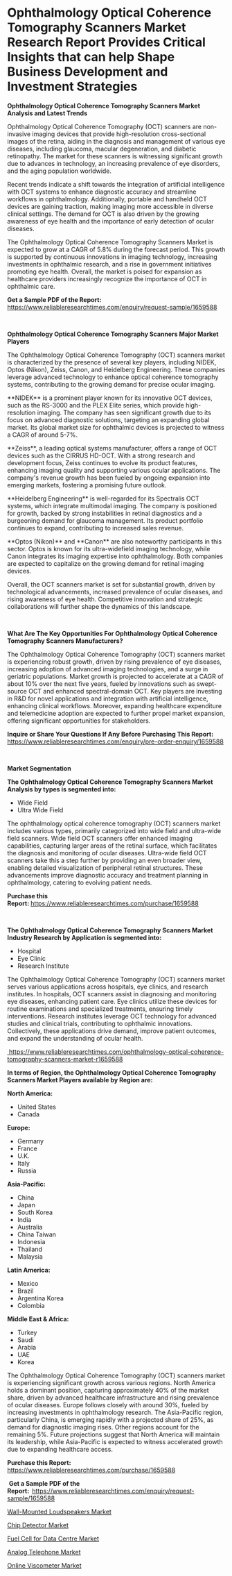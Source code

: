 <p><h1>Ophthalmology Optical Coherence Tomography Scanners Market Research Report Provides Critical Insights that can help Shape Business Development and Investment Strategies</h1></p><p><strong>Ophthalmology Optical Coherence Tomography Scanners Market Analysis and Latest Trends</strong></p>
<p><p>Ophthalmology Optical Coherence Tomography (OCT) scanners are non-invasive imaging devices that provide high-resolution cross-sectional images of the retina, aiding in the diagnosis and management of various eye diseases, including glaucoma, macular degeneration, and diabetic retinopathy. The market for these scanners is witnessing significant growth due to advances in technology, an increasing prevalence of eye disorders, and the aging population worldwide.</p><p>Recent trends indicate a shift towards the integration of artificial intelligence with OCT systems to enhance diagnostic accuracy and streamline workflows in ophthalmology. Additionally, portable and handheld OCT devices are gaining traction, making imaging more accessible in diverse clinical settings. The demand for OCT is also driven by the growing awareness of eye health and the importance of early detection of ocular diseases.</p><p>The Ophthalmology Optical Coherence Tomography Scanners Market is expected to grow at a CAGR of 5.8% during the forecast period. This growth is supported by continuous innovations in imaging technology, increasing investments in ophthalmic research, and a rise in government initiatives promoting eye health. Overall, the market is poised for expansion as healthcare providers increasingly recognize the importance of OCT in ophthalmic care.</p></p>
<p><strong>Get a Sample PDF of the Report:&nbsp;</strong> <a href="https://www.reliableresearchtimes.com/enquiry/request-sample/1659588?utm_campaign=1347&utm_medium=2&utm_source=Github&utm_content=ia&utm_term=28092024&utm_id=ophthalmology-optical-coherence-tomography-scanners">https://www.reliableresearchtimes.com/enquiry/request-sample/1659588</a></p>
<p>&nbsp;</p>
<p><strong>Ophthalmology Optical Coherence Tomography Scanners Major Market Players</strong></p>
<p><p>The Ophthalmology Optical Coherence Tomography (OCT) scanners market is characterized by the presence of several key players, including NIDEK, Optos (Nikon), Zeiss, Canon, and Heidelberg Engineering. These companies leverage advanced technology to enhance optical coherence tomography systems, contributing to the growing demand for precise ocular imaging.</p><p>**NIDEK** is a prominent player known for its innovative OCT devices, such as the RS-3000 and the PLEX Elite series, which provide high-resolution imaging. The company has seen significant growth due to its focus on advanced diagnostic solutions, targeting an expanding global market. Its global market size for ophthalmic devices is projected to witness a CAGR of around 5-7%.</p><p>**Zeiss**, a leading optical systems manufacturer, offers a range of OCT devices such as the CIRRUS HD-OCT. With a strong research and development focus, Zeiss continues to evolve its product features, enhancing imaging quality and supporting various ocular applications. The company's revenue growth has been fueled by ongoing expansion into emerging markets, fostering a promising future outlook.</p><p>**Heidelberg Engineering** is well-regarded for its Spectralis OCT systems, which integrate multimodal imaging. The company is positioned for growth, backed by strong instabilities in retinal diagnostics and a burgeoning demand for glaucoma management. Its product portfolio continues to expand, contributing to increased sales revenue.</p><p>**Optos (Nikon)** and **Canon** are also noteworthy participants in this sector. Optos is known for its ultra-widefield imaging technology, while Canon integrates its imaging expertise into ophthalmology. Both companies are expected to capitalize on the growing demand for retinal imaging devices.</p><p>Overall, the OCT scanners market is set for substantial growth, driven by technological advancements, increased prevalence of ocular diseases, and rising awareness of eye health. Competitive innovation and strategic collaborations will further shape the dynamics of this landscape.</p></p>
<p>&nbsp;</p>
<p><strong>What Are The Key Opportunities For Ophthalmology Optical Coherence Tomography Scanners Manufacturers?</strong></p>
<p><p>The Ophthalmology Optical Coherence Tomography (OCT) scanners market is experiencing robust growth, driven by rising prevalence of eye diseases, increasing adoption of advanced imaging technologies, and a surge in geriatric populations. Market growth is projected to accelerate at a CAGR of about 10% over the next five years, fueled by innovations such as swept-source OCT and enhanced spectral-domain OCT. Key players are investing in R&D for novel applications and integration with artificial intelligence, enhancing clinical workflows. Moreover, expanding healthcare expenditure and telemedicine adoption are expected to further propel market expansion, offering significant opportunities for stakeholders.</p></p>
<p><strong>Inquire or Share Your Questions If Any Before Purchasing This Report:</strong> <a href="https://www.reliableresearchtimes.com/enquiry/pre-order-enquiry/1659588?utm_campaign=1347&utm_medium=2&utm_source=Github&utm_content=ia&utm_term=28092024&utm_id=ophthalmology-optical-coherence-tomography-scanners">https://www.reliableresearchtimes.com/enquiry/pre-order-enquiry/1659588</a></p>
<p>&nbsp;</p>
<p><strong>Market Segmentation</strong></p>
<p><strong>The Ophthalmology Optical Coherence Tomography Scanners Market Analysis by types is segmented into:</strong></p>
<p><ul><li>Wide Field</li><li>Ultra Wide Field</li></ul></p>
<p><p>The ophthalmology optical coherence tomography (OCT) scanners market includes various types, primarily categorized into wide field and ultra-wide field scanners. Wide field OCT scanners offer enhanced imaging capabilities, capturing larger areas of the retinal surface, which facilitates the diagnosis and monitoring of ocular diseases. Ultra-wide field OCT scanners take this a step further by providing an even broader view, enabling detailed visualization of peripheral retinal structures. These advancements improve diagnostic accuracy and treatment planning in ophthalmology, catering to evolving patient needs.</p></p>
<p><strong>Purchase this Report:&nbsp;</strong><a href="https://www.reliableresearchtimes.com/purchase/1659588?utm_campaign=1347&utm_medium=2&utm_source=Github&utm_content=ia&utm_term=28092024&utm_id=ophthalmology-optical-coherence-tomography-scanners">https://www.reliableresearchtimes.com/purchase/1659588</a></p>
<p>&nbsp;</p>
<p><strong>The Ophthalmology Optical Coherence Tomography Scanners Market Industry Research by Application is segmented into:</strong></p>
<p><ul><li>Hospital</li><li>Eye Clinic</li><li>Research Institute</li></ul></p>
<p><p>The Ophthalmology Optical Coherence Tomography (OCT) scanners market serves various applications across hospitals, eye clinics, and research institutes. In hospitals, OCT scanners assist in diagnosing and monitoring eye diseases, enhancing patient care. Eye clinics utilize these devices for routine examinations and specialized treatments, ensuring timely interventions. Research institutes leverage OCT technology for advanced studies and clinical trials, contributing to ophthalmic innovations. Collectively, these applications drive demand, improve patient outcomes, and expand the understanding of ocular health.</p></p>
<p><a href="https://www.reliableresearchtimes.com/ophthalmology-optical-coherence-tomography-scanners-market-r1659588?utm_campaign=1347&utm_medium=2&utm_source=Github&utm_content=ia&utm_term=28092024&utm_id=ophthalmology-optical-coherence-tomography-scanners">&nbsp;https://www.reliableresearchtimes.com/ophthalmology-optical-coherence-tomography-scanners-market-r1659588</a></p>
<p><strong>In terms of Region, the Ophthalmology Optical Coherence Tomography Scanners Market Players available by Region are:</strong></p>
<p>
    <p> <strong> North America: </strong>
        <ul>
            <li>United States</li>
            <li>Canada</li>
        </ul>
        </p> 
    <p> <strong> Europe: </strong>
        <ul>
            <li>Germany</li>
            <li>France</li>
            <li>U.K.</li>
            <li>Italy</li>
            <li>Russia</li>
        </ul>
        </p> 
    <p> <strong> Asia-Pacific: </strong>
        <ul>
            <li>China</li>
            <li>Japan</li>
            <li>South Korea</li>
            <li>India</li>
            <li>Australia</li>
            <li>China Taiwan</li>
            <li>Indonesia</li>
            <li>Thailand</li>
            <li>Malaysia</li>
        </ul>
        </p> 
    <p> <strong> Latin America: </strong>
        <ul>
            <li>Mexico</li>
            <li>Brazil</li>
            <li>Argentina Korea</li>
            <li>Colombia</li>
        </ul>
        </p> 
    <p> <strong> Middle East & Africa: </strong>
        <ul>
            <li>Turkey</li>
            <li>Saudi</li>
            <li>Arabia</li>
            <li>UAE</li>
            <li>Korea</li>
        </ul>
    </p>
    </p>
<p><p>The Ophthalmology Optical Coherence Tomography (OCT) scanners market is experiencing significant growth across various regions. North America holds a dominant position, capturing approximately 40% of the market share, driven by advanced healthcare infrastructure and rising prevalence of ocular diseases. Europe follows closely with around 30%, fueled by increasing investments in ophthalmology research. The Asia-Pacific region, particularly China, is emerging rapidly with a projected share of 25%, as demand for diagnostic imaging rises. Other regions account for the remaining 5%. Future projections suggest that North America will maintain its leadership, while Asia-Pacific is expected to witness accelerated growth due to expanding healthcare access.</p></p>
<p><strong>Purchase this Report: </strong><a href="https://www.reliableresearchtimes.com/purchase/1659588?utm_campaign=1347&utm_medium=2&utm_source=Github&utm_content=ia&utm_term=28092024&utm_id=ophthalmology-optical-coherence-tomography-scanners">https://www.reliableresearchtimes.com/purchase/1659588</a></p>
<p>&nbsp;<strong>Get a Sample PDF of the Report:&nbsp;&nbsp;</strong><a href="https://www.reliableresearchtimes.com/enquiry/request-sample/1659588?utm_campaign=1347&utm_medium=2&utm_source=Github&utm_content=ia&utm_term=28092024&utm_id=ophthalmology-optical-coherence-tomography-scanners">https://www.reliableresearchtimes.com/enquiry/request-sample/1659588</a></p>
<p><strong></strong></p>
<p><p><a href="https://issuu.com/reportprime-2/docs/wall-mounted-loudspeakers-market-si_7a786531e8f35b?utm_campaign=1347&utm_medium=2&utm_source=Github&utm_content=ia&utm_term=28092024&utm_id=ophthalmology-optical-coherence-tomography-scanners">Wall-Mounted Loudspeakers Market</a></p><p><a href="https://www.linkedin.com/pulse/global-chip-detector-market-product-type-application-region-fxbne?utm_campaign=1347&utm_medium=2&utm_source=Github&utm_content=ia&utm_term=28092024&utm_id=ophthalmology-optical-coherence-tomography-scanners">Chip Detector Market</a></p><p><a href="https://www.linkedin.com/pulse/global-fuel-cell-data-centre-industry-analysis-report-market-fx2ke?utm_campaign=1347&utm_medium=2&utm_source=Github&utm_content=ia&utm_term=28092024&utm_id=ophthalmology-optical-coherence-tomography-scanners">Fuel Cell for Data Centre Market</a></p><p><a href="https://issuu.com/reportprime-2/docs/analog-telephone-market-size-2030.p_5c4d618fd728e9?utm_campaign=1347&utm_medium=2&utm_source=Github&utm_content=ia&utm_term=28092024&utm_id=ophthalmology-optical-coherence-tomography-scanners">Analog Telephone Market</a></p><p><a href="https://www.linkedin.com/pulse/global-online-viscometer-market-analysis-key-trends-x613e?utm_campaign=1347&utm_medium=2&utm_source=Github&utm_content=ia&utm_term=28092024&utm_id=ophthalmology-optical-coherence-tomography-scanners">Online Viscometer Market</a></p></p>